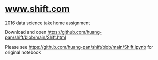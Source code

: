 # www.shift.com

2016 data science take home assignment

Download and open https://github.com/huang-pan/shift/blob/main/Shift.html

Please see https://github.com/huang-pan/shift/blob/main/Shift.ipynb for original notebook